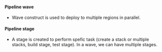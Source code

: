 #### Pipeline wave
- Wave construct is used to deploy to multiple regions in parallel.

#### Pipeline stage
- A stage is created to perform spefic task (create a stack or multiple stacks, build stage, test stage). In a wave, we can have multiple stages.
